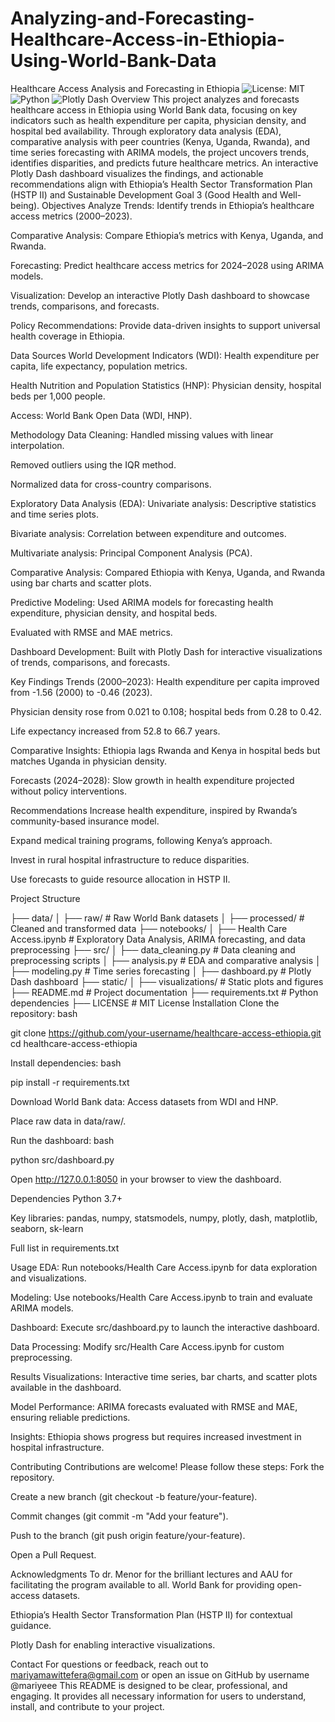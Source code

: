 # Analyzing-and-Forecasting-Healthcare-Access-in-Ethiopia-Using-World-Bank-Data
Healthcare Access Analysis and Forecasting in Ethiopia
![License: MIT](https://img.shields.io/badge/License-MIT-yellow.svg) ![Python](https://img.shields.io/badge/Python-3.8%2B-blue) ![Plotly Dash](https://img.shields.io/badge/Plotly%20Dash-Interactive%20Visualizations-green)
Overview
This project analyzes and forecasts healthcare access in Ethiopia using World Bank data, focusing on key indicators such as health expenditure per capita, physician density, and hospital bed availability. Through exploratory data analysis (EDA), comparative analysis with peer countries (Kenya, Uganda, Rwanda), and time series forecasting with ARIMA models, the project uncovers trends, identifies disparities, and predicts future healthcare metrics. An interactive Plotly Dash dashboard visualizes the findings, and actionable recommendations align with Ethiopia’s Health Sector Transformation Plan (HSTP II) and Sustainable Development Goal 3 (Good Health and Well-being).
Objectives
Analyze Trends: Identify trends in Ethiopia’s healthcare access metrics (2000–2023).

Comparative Analysis: Compare Ethiopia’s metrics with Kenya, Uganda, and Rwanda.

Forecasting: Predict healthcare access metrics for 2024–2028 using ARIMA models.

Visualization: Develop an interactive Plotly Dash dashboard to showcase trends, comparisons, and forecasts.

Policy Recommendations: Provide data-driven insights to support universal health coverage in Ethiopia.

Data Sources
World Development Indicators (WDI): Health expenditure per capita, life expectancy, population metrics.

Health Nutrition and Population Statistics (HNP): Physician density, hospital beds per 1,000 people.

Access: World Bank Open Data (WDI, HNP).

Methodology
Data Cleaning:
Handled missing values with linear interpolation.

Removed outliers using the IQR method.

Normalized data for cross-country comparisons.

Exploratory Data Analysis (EDA):
Univariate analysis: Descriptive statistics and time series plots.

Bivariate analysis: Correlation between expenditure and outcomes.

Multivariate analysis: Principal Component Analysis (PCA).

Comparative Analysis:
Compared Ethiopia with Kenya, Uganda, and Rwanda using bar charts and scatter plots.

Predictive Modeling:
Used ARIMA models for forecasting health expenditure, physician density, and hospital beds.

Evaluated with RMSE and MAE metrics.

Dashboard Development:
Built with Plotly Dash for interactive visualizations of trends, comparisons, and forecasts.

Key Findings
Trends (2000–2023):
Health expenditure per capita improved from -1.56 (2000) to -0.46 (2023).

Physician density rose from 0.021 to 0.108; hospital beds from 0.28 to 0.42.

Life expectancy increased from 52.8 to 66.7 years.

Comparative Insights:
Ethiopia lags Rwanda and Kenya in hospital beds but matches Uganda in physician density.

Forecasts (2024–2028):
Slow growth in health expenditure projected without policy interventions.

Recommendations
Increase health expenditure, inspired by Rwanda’s community-based insurance model.

Expand medical training programs, following Kenya’s approach.

Invest in rural hospital infrastructure to reduce disparities.

Use forecasts to guide resource allocation in HSTP II.

Project Structure

├── data/
│   ├── raw/                     # Raw World Bank datasets
│   ├── processed/               # Cleaned and transformed data
├── notebooks/
│   ├── Health Care Access.ipynb # Exploratory Data Analysis, ARIMA forecasting, and data preprocessing
├── src/
│   ├── data_cleaning.py         # Data cleaning and preprocessing scripts
│   ├── analysis.py              # EDA and comparative analysis
│   ├── modeling.py              # Time series forecasting
│   ├── dashboard.py             # Plotly Dash dashboard
├── static/
│   ├── visualizations/          # Static plots and figures
├── README.md                    # Project documentation
├── requirements.txt             # Python dependencies
├── LICENSE                      # MIT License
Installation
Clone the repository:
bash

git clone https://github.com/your-username/healthcare-access-ethiopia.git
cd healthcare-access-ethiopia

Install dependencies:
bash

pip install -r requirements.txt

Download World Bank data:
Access datasets from WDI and HNP.

Place raw data in data/raw/.

Run the dashboard:
bash

python src/dashboard.py

Open http://127.0.0.1:8050 in your browser to view the dashboard.

Dependencies
Python 3.7+

Key libraries: pandas, numpy, statsmodels, numpy, plotly, dash, matplotlib, seaborn, sk-learn

Full list in requirements.txt

Usage
EDA: Run notebooks/Health Care Access.ipynb for data exploration and visualizations.

Modeling: Use notebooks/Health Care Access.ipynb to train and evaluate ARIMA models.

Dashboard: Execute src/dashboard.py to launch the interactive dashboard.

Data Processing: Modify src/Health Care Access.ipynb for custom preprocessing.

Results
Visualizations: Interactive time series, bar charts, and scatter plots available in the dashboard.

Model Performance: ARIMA forecasts evaluated with RMSE and MAE, ensuring reliable predictions.

Insights: Ethiopia shows progress but requires increased investment in hospital infrastructure.

Contributing
Contributions are welcome! Please follow these steps:
Fork the repository.

Create a new branch (git checkout -b feature/your-feature).

Commit changes (git commit -m "Add your feature").

Push to the branch (git push origin feature/your-feature).

Open a Pull Request.

Acknowledgments
To dr. Menor for the brilliant lectures and AAU for facilitating the program available to all.
World Bank for providing open-access datasets.

Ethiopia’s Health Sector Transformation Plan (HSTP II) for contextual guidance.

Plotly Dash for enabling interactive visualizations.

Contact
For questions or feedback, reach out to mariyamawittefera@gmail.com or open an issue on GitHub by username @mariyeee
This README is designed to be clear, professional, and engaging. It provides all necessary information for users to understand, install, and contribute to your project.
